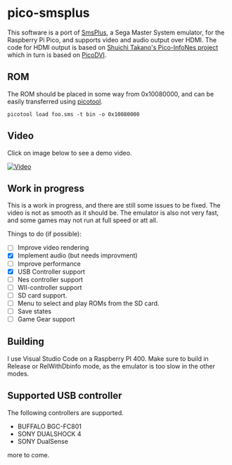 # pico-smsplus

This software is a port of [SmsPlus](https://segaretro.org/SMS_Plus), a Sega Master System emulator, for the Raspberry Pi Pico, and supports video and audio output over HDMI.
The code for HDMI output is based on [Shuichi Takano's Pico-InfoNes project](https://github.com/shuichitakano/pico-infones) which in turn is based on [PicoDVI](https://github.com/Wren6991/PicoDVI).

## ROM
The ROM should be placed in some way from 0x10080000, and can be easily transferred using [picotool](https://github.com/raspberrypi/picotool).
```
picotool load foo.sms -t bin -o 0x10080000
```

## Video
Click on image below to see a demo video.

[![Video](https://img.youtube.com/vi/__E8h2Ay3g8/0.jpg)](https://www.youtube.com/watch?v=__E8h2Ay3g8)

## Work in progress

This is a work in progress, and there are still some issues to be fixed. The video is not as smooth as it should be. The emulator is also not very fast, and some games may not run at full speed or att all.

Things to do (if possible):

- [ ] Improve video rendering
- [x] Implement audio (but needs improvment)
- [ ] Improve performance
- [x] USB Controller support
- [ ] Nes controller support
- [ ] WII-controller support
- [ ] SD card support.
- [ ] Menu to select and play ROMs from the SD card.
- [ ] Save states
- [ ] Game Gear support

## Building
I use Visual Studio Code on a Raspberry PI 400. Make sure to build in Release or RelWithDbinfo mode, as the emulator is too slow in the other modes.

## Supported USB controller
The following controllers are supported.

- BUFFALO BGC-FC801
- SONY DUALSHOCK 4
- SONY DualSense

more to come.
